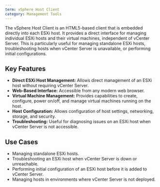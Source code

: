 ```yaml
---
term: vSphere Host Client
category: Management Tools
---
```


The vSphere Host Client is an HTML5-based client that is embedded directly into each ESXi host. It provides a direct interface for managing individual ESXi hosts and their virtual machines, independent of vCenter Server. This is particularly useful for managing standalone ESXi hosts, troubleshooting hosts when vCenter Server is unavailable, or performing initial configurations.

## Key Features

*   **Direct ESXi Host Management:** Allows direct management of an ESXi host without requiring vCenter Server.
*   **Web-Based Interface:** Accessible from any modern web browser.
*   **Virtual Machine Management:** Provides capabilities to create, configure, power on/off, and manage virtual machines running on the host.
*   **Host Configuration:** Allows configuration of host settings, networking, storage, and security.
*   **Troubleshooting:** Useful for diagnosing issues on an ESXi host when vCenter Server is not accessible.

## Use Cases

*   Managing standalone ESXi hosts.
*   Troubleshooting an ESXi host when vCenter Server is down or unreachable.
*   Performing initial configuration of an ESXi host before it is added to vCenter Server.
*   Managing hosts in environments where vCenter Server is not deployed.
